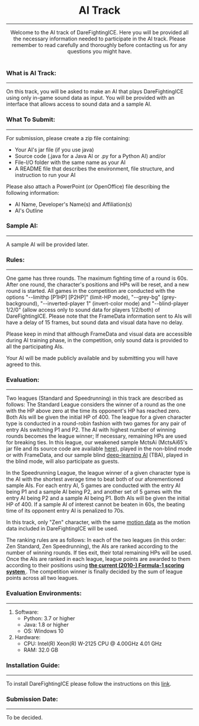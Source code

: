 # <div align="center"> AI Track </div>
----
<div align = "center"> Welcome to the AI track of DareFightingICE. Here you will be provided all the necessary information needed to participate in the AI track. Please remember to read carefully and thoroughly before contacting us for any questions you might have. </div>

<br>


### What is AI Track:
----
On this track, you will be asked to make an AI that plays DareFightingICE using only in-game sound data as input. You will be provided with an interface that allows access to sound data and a sample AI.


### What To Submit:
---
For submission, please create a zip file containing:

- Your AI's jar file (if you use java)
- Source code (.java for a Java AI or .py for a Python AI) and/or
- File-I/O folder with the same name as your AI
- A README file that describes the environment, file structure, and instruction to run your AI

Please also attach a PowerPoint (or OpenOffice) file describing the following information:

- AI Name, Developer's Name(s) and Affiliation(s)
- AI's Outline 


### Sample AI:
---
A sample AI will be provided later.


### Rules:
---
One game has three rounds. The maximum fighting time of a round is 60s. After one round, the character's positions and HPs will be reset, and a new round is started. All games in the competition are conducted with the options "--limithp [P1HP] [P2HP]" (limit-HP mode), "--grey-bg" (grey-background), "--inverted-player 1" (invert-color mode) and "--blind-player 1/2/0" (allow access only to sound data for players 1/2/both) of DareFightingICE. Please note that the FrameData information sent to AIs will have a delay of 15 frames, but sound data and visual data have no delay.

Please keep in mind that although FrameData and visual data are accessible during AI training phase, in the competition, only sound data is provided to all the participating AIs.

Your AI will be made publicly available and by submitting you will have agreed to this.

### Evaluation:
---
Two leagues (Standard and Speedrunning) in this track are described as follows:
The Standard League considers the winner of a round as the one with the HP above zero at the time its opponent's HP has reached zero. Both AIs will be given the initial HP of 400. The league for a given character type is conducted in a round-robin fashion with two games for any pair of entry AIs switching P1 and P2. The AI with highest number of winning rounds becomes the league winner; If necessary, remaining HPs are used for breaking ties. In this league, our weakened sample MctsAi (MctsAi65's jar file and its source code are available [here](../SampleAI/MctsAi65)), played in the non-blind mode or with FrameData, and our sample blind [deep-learning AI](../SampleAI/Deep%20Learning%20AI) (TBA), played in the blind mode, will also participate as guests.

In the Speedrunning League, the league winner of a given character type is the AI with the shortest average time to beat both of our aforementioned sample AIs. For each entry AI, 5 games are conducted with the entry AI being P1 and a sample AI being P2, and another set of 5 games with the entry AI being P2 and a sample AI being P1. Both AIs will be given the initial HP of 400. If a sample AI of interest cannot be beaten in 60s, the beating time of its opponent entry AI is penalized to 70s. <br>

In this track, only "Zen" character, with the same [motion data](https://www.ice.ci.ritsumei.ac.jp/~ftgaic/Downloadfiles/Motion/ZEN/Motion.csv) as the motion data included in DareFightingICE will be used.

The ranking rules are as follows:
In each of the two leagues (in this order: Zen Standard, Zen Speedrunning), the AIs are ranked according to the number of winning rounds. If ties exit, their total remaining HPs will be used. Once the AIs are ranked in each league, league points are awarded to them according to their positions using **[the current (2010-) Formula-1 scoring system ](https://en.wikipedia.org/wiki/2010_Formula_One_season#Scoring_system)**. The competition winner is finally decided by the sum of league points across all two leagues.


### Evaluation Environments: 
---
1. Software:
   - Python: 3.7 or higher
   - Java: 1.8 or higher
   - OS: Windows 10
2. Hardware:
   - CPU: Intel(R) Xeon(R) W-2125 CPU @ 4.00GHz  4.01 GHz
   - RAM: 32.0 GB


### Installation Guide:
---
To install DareFightingICE please follow the instructions on this [link](https://www.ice.ci.ritsumei.ac.jp/~ftgaic/index-2.html).


### Submission Date:
---
To be decided.

